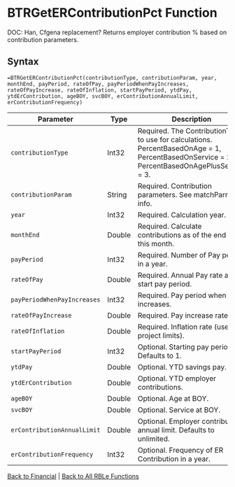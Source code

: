 # BTRGetERContributionPct Function

DOC: Han, Cfgena replacement?  Returns employer contribution % based on contribution parameters.

## Syntax

```excel
=BTRGetERContributionPct(contributionType, contributionParam, year, monthEnd, payPeriod, rateOfPay, payPeriodWhenPayIncreases, rateOfPayIncrease, rateOfInflation, startPayPeriod, ytdPay, ytdErContribution, ageBOY, svcBOY, erContributionAnnualLimit, erContributionFrequency)
```

Parameter | Type | Description
---|---|---
`contributionType` | Int32 | Required.  The ContributionType to use for calculations.  PercentBasedOnAge = 1, PercentBasedOnService = 2, PercentBasedOnAgePlusService = 3.
`contributionParam` | String | Required.  Contribution parameters.  See matchParm for info.
`year` | Int32 | Required.  Calculation year.
`monthEnd` | Double | Required.  Calculate contributions as of the end of this month.
`payPeriod` | Int32 | Required.  Number of Pay period in a year.
`rateOfPay` | Double | Required.  Annual Pay rate as of start pay period.
`payPeriodWhenPayIncreases` | Int32 | Required.  Pay period when pay increases.
`rateOfPayIncrease` | Double | Required.  Pay increase rate.
`rateOfInflation` | Double | Required.  Inflation rate (used to project limits).
`startPayPeriod` | Int32 | Optional.  Starting pay period.  Defaults to 1.
`ytdPay` | Double | Optional.  YTD savings pay.
`ytdErContribution` | Double | Optional.  YTD employer contributions.
`ageBOY` | Double | Optional.  Age at BOY.
`svcBOY` | Double | Optional.  Service at BOY.
`erContributionAnnualLimit` | Double | Optional.  Employer contribution annual limit. Defaults to unlimited.
`erContributionFrequency` | Int32 | Optional.  Frequency of ER Contribution in a year.

[Back to Financial](RBLeFinancial.md) | [Back to All RBLe Functions](RBLe.md#function-documentation)
